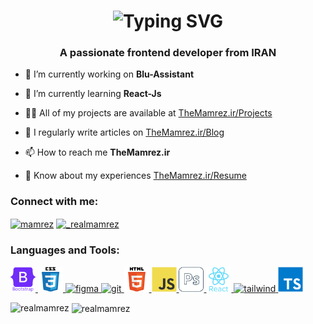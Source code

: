 <h1 align="center"><img src="https://readme-typing-svg.demolab.com/?font=Fira+Code&pause=1000&width=435&lines=Hey+%F0%9F%91%8B+%2C+I%27m+Mohammad;Welcome+to+my+github+Page;I%27m+Front-end+Developer;Also+you+can+check+my+site;The-Mamrez.ir" alt="Typing SVG" /></h1>
<h3 align="center">A passionate frontend developer from IRAN</h3>

- 🔭 I’m currently working on **Blu-Assistant**

- 🌱 I’m currently learning **React-Js**

- 👨‍💻 All of my projects are available at [TheMamrez.ir/Projects](The-Mamrez.ir/Projects)

- 📝 I regularly write articles on [TheMamrez.ir/Blog](The-Mamrez.ir/Blog)

- 📫 How to reach me **TheMamrez.ir**

- 📄 Know about my experiences [TheMamrez.ir/Resume](The-Mamrez.ir/Resume)

<h3 align="left">Connect with me:</h3>
<p align="left">
<a href="https://linkedin.com/in/mamrez" target="blank"><img align="center" src="https://raw.githubusercontent.com/rahuldkjain/github-profile-readme-generator/master/src/images/icons/Social/linked-in-alt.svg" alt="mamrez" height="30" width="40" /></a>
<a href="https://instagram.com/_realmamrez" target="blank"><img align="center" src="https://raw.githubusercontent.com/rahuldkjain/github-profile-readme-generator/master/src/images/icons/Social/instagram.svg" alt="_realmamrez" height="30" width="40" /></a>
</p>

<h3 align="left">Languages and Tools:</h3>
<p align="left"> <a href="https://getbootstrap.com" target="_blank" rel="noreferrer"> <img src="https://raw.githubusercontent.com/devicons/devicon/master/icons/bootstrap/bootstrap-plain-wordmark.svg" alt="bootstrap" width="40" height="40"/> </a> <a href="https://www.w3schools.com/css/" target="_blank" rel="noreferrer"> <img src="https://raw.githubusercontent.com/devicons/devicon/master/icons/css3/css3-original-wordmark.svg" alt="css3" width="40" height="40"/> </a> <a href="https://www.figma.com/" target="_blank" rel="noreferrer"> <img src="https://www.vectorlogo.zone/logos/figma/figma-icon.svg" alt="figma" width="40" height="40"/> </a> <a href="https://git-scm.com/" target="_blank" rel="noreferrer"> <img src="https://www.vectorlogo.zone/logos/git-scm/git-scm-icon.svg" alt="git" width="40" height="40"/> </a> <a href="https://www.w3.org/html/" target="_blank" rel="noreferrer"> <img src="https://raw.githubusercontent.com/devicons/devicon/master/icons/html5/html5-original-wordmark.svg" alt="html5" width="40" height="40"/> </a> <a href="https://developer.mozilla.org/en-US/docs/Web/JavaScript" target="_blank" rel="noreferrer"> <img src="https://raw.githubusercontent.com/devicons/devicon/master/icons/javascript/javascript-original.svg" alt="javascript" width="40" height="40"/> </a> <a href="https://www.photoshop.com/en" target="_blank" rel="noreferrer"> <img src="https://raw.githubusercontent.com/devicons/devicon/master/icons/photoshop/photoshop-line.svg" alt="photoshop" width="40" height="40"/> </a> <a href="https://reactjs.org/" target="_blank" rel="noreferrer"> <img src="https://raw.githubusercontent.com/devicons/devicon/master/icons/react/react-original-wordmark.svg" alt="react" width="40" height="40"/> </a> <a href="https://tailwindcss.com/" target="_blank" rel="noreferrer"> <img src="https://www.vectorlogo.zone/logos/tailwindcss/tailwindcss-icon.svg" alt="tailwind" width="40" height="40"/> </a> <a href="https://www.typescriptlang.org/" target="_blank" rel="noreferrer"> <img src="https://raw.githubusercontent.com/devicons/devicon/master/icons/typescript/typescript-original.svg" alt="typescript" width="40" height="40"/> </a> </p>

<p><img align="left" src="https://github-readme-stats.vercel.app/api/top-langs?username=realmamrez&show_icons=true&locale=en&layout=compact" alt="realmamrez" /></p>

<p>&nbsp;<img align="center" src="https://github-readme-stats.vercel.app/api?username=realmamrez&show_icons=true&locale=en" alt="realmamrez" /></p>
